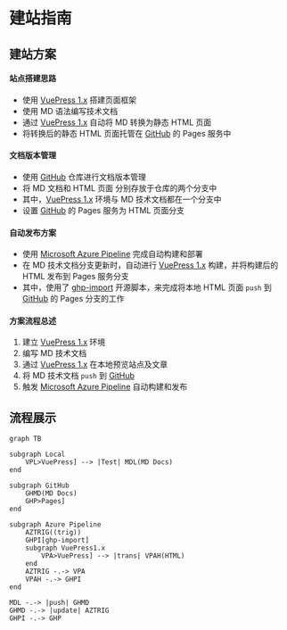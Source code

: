 # 建站指南

## 建站方案

#### 站点搭建思路

- 使用 [VuePress 1.x](https://v1.vuepress.vuejs.org/zh/) 搭建页面框架
- 使用 MD 语法编写技术文档
- 通过 [VuePress 1.x](https://v1.vuepress.vuejs.org/zh/) 自动将 MD 转换为静态 HTML 页面
- 将转换后的静态 HTML 页面托管在 [GitHub](https://github.com) 的 Pages 服务中

#### 文档版本管理

- 使用 [GitHub](https://github.com) 仓库进行文档版本管理
- 将 MD 文档和 HTML 页面 分别存放于仓库的两个分支中
- 其中，[VuePress 1.x](https://v1.vuepress.vuejs.org/zh/) 环境与 MD 技术文档都在一个分支中
- 设置 [GitHub](https://github.com) 的 Pages 服务为 HTML 页面分支

#### 自动发布方案

- 使用 [Microsoft Azure Pipeline](https://dev.azure.com) 完成自动构建和部署
- 在 MD 技术文档分支更新时，自动进行  [VuePress 1.x](https://v1.vuepress.vuejs.org/zh/) 构建，并将构建后的 HTML 发布到 Pages 服务分支
- 其中，使用了 [ghp-import](https://github.com/davisp/ghp-import) 开源脚本，来完成将本地 HTML 页面 ```push``` 到 [GitHub](https://github.com) 的 Pages 分支的工作

#### 方案流程总述

1. 建立 [VuePress 1.x](https://v1.vuepress.vuejs.org/zh/) 环境
2. 编写 MD 技术文档
3. 通过 [VuePress 1.x](https://v1.vuepress.vuejs.org/zh/) 在本地预览站点及文章
4. 将 MD 技术文档 ```push``` 到 [GitHub](https://github.com) 
5. 触发  [Microsoft Azure Pipeline](https://dev.azure.com) 自动构建和发布

## 流程展示

```mermaid
graph TB

subgraph Local
	VPL>VuePress] --> |Test| MDL(MD Docs)
end

subgraph GitHub
	GHMD(MD Docs)
	GHP>Pages]
end

subgraph Azure Pipeline
	AZTRIG((trig))
	GHPI[ghp-import]
	subgraph VuePress1.x
		VPA>VuePress] --> |trans| VPAH(HTML)
	end
	AZTRIG -.-> VPA
	VPAH -.-> GHPI
end

MDL -.-> |push| GHMD
GHMD -.-> |update| AZTRIG
GHPI -.-> GHP
```



